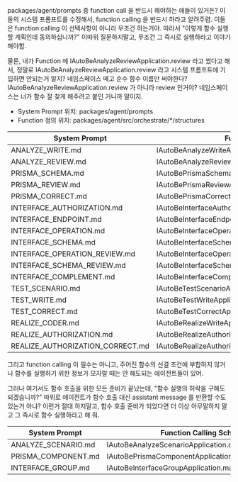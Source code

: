 packages/agent/prompts 중 function call 을 반드시 해야하는 애들이 있거든? 이들의 시스템 프롬프트를 수정해서, function calling 을 반드시 하라고 알려주렴. 이들은 function calling 이 선택사항이 아니라 무조건 하는거야. 따라서 "이렇게 함수 실행할 계획인데 동의하십니까?" 이따위 질문하지말고, 무조건 그 즉시로 실행하라고 이야기해야함.

물론, 내가 Function 에 IAutoBeAnalyzeReviewApplication.review 라고 썼다고 해서, 정말로 IAutoBeAnalyzeReviewApplication.review 라고 시스템 프롬프트에 기입하면 안되는거 알지? 네임스페이스 떼고 순수 함수 이름만 써야한다? IAutoBeAnalyzeReviewApplication.review 가 아니라 review 인거야? 네임스페이스는 너가 함수 잘 찾게 해주려고 붙인 거니까 말이지.

- System Prompt 위치: packages/agent/prompts
- Function 정의 위치: packages/agent/src/orchestrate/*/structures

System Prompt    | Function Calling Schema
-----------------|---------------------------------------------------------------
ANALYZE_WRITE.md | IAutoBeAnalyzeWriteApplication.write 
ANALYZE_REVIEW.md | IAutoBeAnalyzeReviewApplication.review 
PRISMA_SCHEMA.md | IAutoBePrismaSchemaApplication.makePrismaSchemaFile 
PRISMA_REVIEW.md | IAutoBePrismaReviewApplication.reviewSchemaFile 
PRISMA_CORRECT.md | IAutoBePrismaCorrectApplication.correctPrismaSchemaFiles
INTERFACE_AUTHORIZATION.md | IAutoBeInterfaceAuthorizationsApplication.makeOperations 
INTERFACE_ENDPOINT.md | IAutoBeInterfaceEndpointApplication.makeEndpoints 
INTERFACE_OPERATION.md | IAutoBeInterfaceOperationApplication.makeOperations 
INTERFACE_SCHEMA.md | IAutoBeInterfaceSchemaApplication.makeComponents 
INTERFACE_OPERATION_REVIEW.md | IAutoBeInterfaceOperationsReviewApplication.reviewOperations
INTERFACE_SCHEMA_REVIEW.md | IAutoBeInterfaceSchemasReviewApplication.reviewSchemas
INTERFACE_COMPLEMENT.md | IAutoBeInterfaceComplementApplication.complementComponents 
TEST_SCENARIO.md | IAutoBeTestScenarioApplication.makeScenario 
TEST_WRITE.md | IAutoBeTestWriteApplication.write 
TEST_CORRECT.md | IAutoBeTestCorrectApplication.rewrite
REALIZE_CODER.md | IAutoBeRealizeWriteApplication.coding 
REALIZE_AUTHORIZATION.md | IAutoBeRealizeAuthorizationApplication.createDecorator
REALIZE_AUTHORIZATION_CORRECT.md | IAutoBeRealizeAuthorizationCorrectApplication.correctDecorator

그리고 function calling 이 필수는 아니고, 주어진 함수의 선결 조건에 부합하지 않거나 함수를 실행하기 위한 정보가 모자랄 때는 안 해도되는 에이전트들이 있어.

그러나 여기서도 함수 호출을 위한 모든 준비가 끝났는데, "함수 실행의 허락을 구해도 되겠습니까?" 따위로 에이전트가 함수 호출 대신 assistant message 를 반환할 수도 있는거 아냐? 이런거 절대 하지말고, 함수 호출 준비가 되었다면 더 이상 아무말하지 말고 그 즉시로 함수 실행하라고 해 줘.

System Prompt    | Function Calling Schema
-----------------|---------------------------------------------------------------
ANALYZE_SCENARIO.md | IAutoBeAnalyzeScenarioApplication.compose 
PRISMA_COMPONENT.md | IAutoBePrismaComponentApplication.extractComponents
INTERFACE_GROUP.md | IAutoBeInterfaceGroupApplication.makeGroups